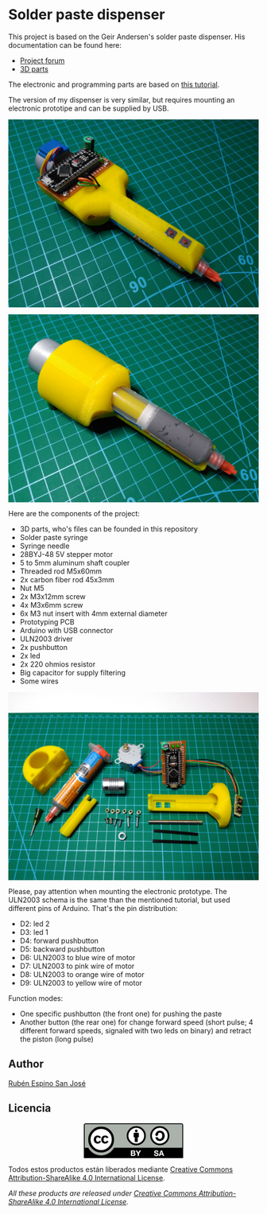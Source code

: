 # Solder paste dispenser

This project is based on the Geir Andersen's solder paste dispenser. His documentation can be found here:
- [Project forum](https://www.robotshop.com/community/forum/t/solder-paste-dispenser/31738)
- [3D parts](https://www.thingiverse.com/thing:384680) 

The electronic and programming parts are based on [this tutorial](https://42bots.com/tutorials/28byj-48-stepper-motor-with-uln2003-driver-and-arduino-uno/).

The version of my dispenser is very similar, but requires mounting an electronic prototipe and can be supplied by USB.

<p align="center">
<img src="images/IMG_20190203_140730.jpg" width="600" align = "center">
</p>

<p align="center">
<img src="images/IMG_20190203_140742.jpg" width="600" align = "center">
</p>

Here are the components of the project:
- 3D parts, who's files can be founded in this repository
- Solder paste syringe
- Syringe needle
- 28BYJ-48 5V stepper motor
- 5 to 5mm aluminum shaft coupler
- Threaded rod M5x60mm
- 2x carbon fiber rod 45x3mm
- Nut M5
- 2x M3x12mm screw
- 4x M3x6mm screw
- 6x M3 nut insert with 4mm external diameter
- Prototyping PCB
- Arduino with USB connector
- ULN2003 driver
- 2x pushbutton
- 2x led
- 2x 220 ohmios resistor
- Big capacitor for supply filtering
- Some wires

<p align="center">
<img src="images/IMG_20190202_234432.jpg" width="700" align = "center">
</p>

Please, pay attention when mounting the electronic prototype. The ULN2003 schema is the same than the mentioned tutorial, but used different pins of Arduino. That's the pin distribution:
- D2: led 2
- D3: led 1
- D4: forward pushbutton
- D5: backward pushbutton
- D6: ULN2003 to blue wire of motor
- D7: ULN2003 to pink wire of motor
- D8: ULN2003 to orange wire of motor
- D9: ULN2003 to yellow wire of motor

Function modes:
- One specific pushbutton (the front one) for pushing the paste
- Another button (the rear one) for change forward speed (short pulse; 4 different forward speeds, signaled with two leds on binary) and retract the piston (long pulse)


## Author

[Rubén Espino San José](https://github.com/Resaj)


## Licencia

<p align="center">

<img src="license/by-sa.png" align = "center">

</p>


Todos estos productos están liberados mediante [Creative Commons Attribution-ShareAlike 4.0 International License](http://creativecommons.org/licenses/by-sa/4.0/).  

_All these products are released under [Creative Commons Attribution-ShareAlike 4.0 International License](http://creativecommons.org/licenses/by-sa/4.0/)._
